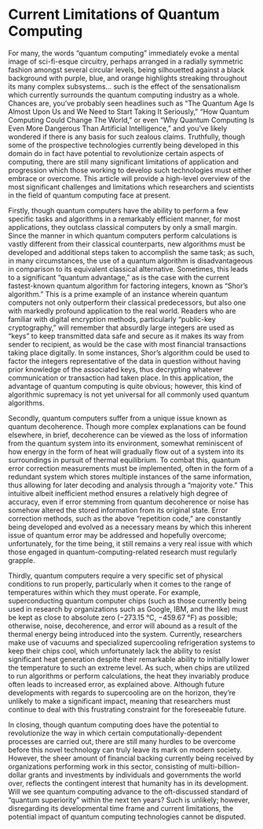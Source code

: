 # Current Limitations of Quantum Computing

For many, the words “quantum computing” immediately evoke a mental image of sci-fi-esque circuitry, perhaps arranged in a radially symmetric fashion amongst several circular levels, being silhouetted against a black background with purple, blue, and orange highlights streaking throughout its many complex subsystems… such is the effect of the sensationalism which currently surrounds the quantum computing industry as a whole. Chances are, you’ve probably seen headlines such as “The Quantum Age Is Almost Upon Us and We Need to Start Taking It Seriously,” “How Quantum Computing Could Change The World,” or even “Why Quantum Computing Is Even More Dangerous Than Artificial Intelligence,” and you’ve likely wondered if there is any basis for such zealous claims. Truthfully, though some of the prospective technologies currently being developed in this domain do in fact have potential to revolutionize certain aspects of computing, there are still many significant limitations of application and progression which those working to develop such technologies must either embrace or overcome. This article will provide a high-level overview of the most significant challenges and limitations which researchers and scientists in the field of quantum computing face at present.

Firstly, though quantum computers have the ability to perform a few specific tasks and algorithms in a remarkably efficient manner, for most applications, they outclass classical computers by only a small margin. Since the manner in which quantum computers perform calculations is vastly different from their classical counterparts, new algorithms must be developed and additional steps taken to accomplish the same task; as such, in many circumstances, the use of a quantum algorithm is disadvantageous in comparison to its equivalent classical alternative. Sometimes, this leads to a significant “quantum advantage,” as is the case with the current fastest-known quantum algorithm for factoring integers, known as “Shor’s algorithm.” This is a prime example of an instance wherein quantum computers not only outperform their classical predecessors, but also one with markedly profound application to the real world. Readers who are familiar with digital encryption methods, particularly “public-key cryptography,” will remember that absurdly large integers are used as “keys” to keep transmitted data safe and secure as it makes its way from sender to recipient, as would be the case with most financial transactions taking place digitally. In some instances, Shor’s algorithm could be used to factor the integers representative of the data in question without having prior knowledge of the associated keys, thus decrypting whatever communication or transaction had taken place. In this application, the advantage of quantum computing is quite obvious; however, this kind of algorithmic supremacy is not yet universal for all commonly used quantum algorithms.

Secondly, quantum computers suffer from a unique issue known as quantum decoherence. Though more complex explanations can be found elsewhere, in brief, decoherence can be viewed as the loss of information from the quantum system into its environment, somewhat reminiscent of how energy in the form of heat will gradually flow out of a system into its surroundings in pursuit of thermal equilibrium. To combat this, quantum error correction measurements must be implemented, often in the form of a redundant system which stores multiple instances of the same information, thus allowing for later decoding and analysis through a “majority vote.” This intuitive albeit inefficient method ensures a relatively high degree of accuracy, even if error stemming from quantum decoherence or noise has somehow altered the stored information from its original state. Error correction methods, such as the above “repetition code,” are constantly being developed and evolved as a necessary means by which this inherent issue of quantum error may be addressed and hopefully overcome; unfortunately, for the time being, it still remains a very real issue with which those engaged in quantum-computing-related research must regularly grapple.

Thirdly, quantum computers require a very specific set of physical conditions to run properly, particularly when it comes to the range of temperatures within which they must operate. For example, superconducting quantum computer chips (such as those currently being used in research by organizations such as Google, IBM, and the like) must be kept as close to absolute zero (−273.15 °C, −459.67 °F) as possible; otherwise, noise, decoherence, and error will abound as a result of the thermal energy being introduced into the system. Currently, researchers make use of vacuums and specialized supercooling refrigeration systems to keep their chips cool, which unfortunately lack the ability to resist significant heat generation despite their remarkable ability to initially lower the temperature to such an extreme level. As such, when chips are utilized to run algorithms or perform calculations, the heat they invariably produce often leads to increased error, as explained above. Although future developments with regards to supercooling are on the horizon, they’re unlikely to make a significant impact, meaning that researchers must continue to deal with this frustrating constraint for the foreseeable future.

In closing, though quantum computing does have the potential to revolutionize the way in which certain computationally-dependent processes are carried out, there are still many hurdles to be overcome before this novel technology can truly leave its mark on modern society. However, the sheer amount of financial backing currently being received by organizations performing work in this sector, consisting of multi-billion-dollar grants and investments by individuals and governments the world over, reflects the contingent interest that humanity has in its development. Will we see quantum computing advance to the oft-discussed standard of “quantum superiority” within the next ten years? Such is unlikely; however, disregarding its developmental time frame and current limitations, the potential impact of quantum computing technologies cannot be disputed.













